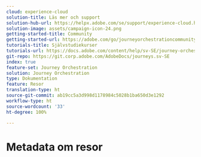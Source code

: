 ```yaml
---
cloud: experience-cloud
solution-title: Läs mer och support
solution-hub-url: https://helpx.adobe.com/se/support/experience-cloud.html
solution-image: assets/campaign-icon-24.png
getting-started-title: Community
getting-started-url: https://adobe.com/go/journeyorchestrationcommunity
tutorials-title: Självstudiekurser
tutorials-url: https://docs.adobe.com/content/help/sv-SE/journey-orchestration-learn/tutorials/understanding-journey-orchestration.html
git-repo: https://git.corp.adobe.com/AdobeDocs/journeys.sv-SE
index: true
feature-set: Journey Orchestration
solution: Journey Orchestration
type: Dokumentation
feature: Resor
translation-type: ht
source-git-commit: ab19cc5a3d998d1178984c5028b1ba650d3e1292
workflow-type: ht
source-wordcount: '33'
ht-degree: 100%

---
```



# Metadata om resor
